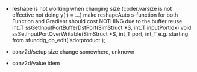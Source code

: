 - reshape is not working when changing size (coder.varsize is not effective not doing y(:) = ...)
    make reshapeAuto s-function for both Function and Gradient
    should cost NOTHING due to the buffer reuse
        int_T ssGetInputPortBufferDstPort(SimStruct *S, int_T inputPortIdx)
        void ssSetInputPortOverWritable(SimStruct *S, int_T port, int_T
    e.g. starting from sfunddg_cb_edit('sdotproduct');
        
- conv2d/setup
    size change somewhere, unknown

- conv2d/value
    idem
